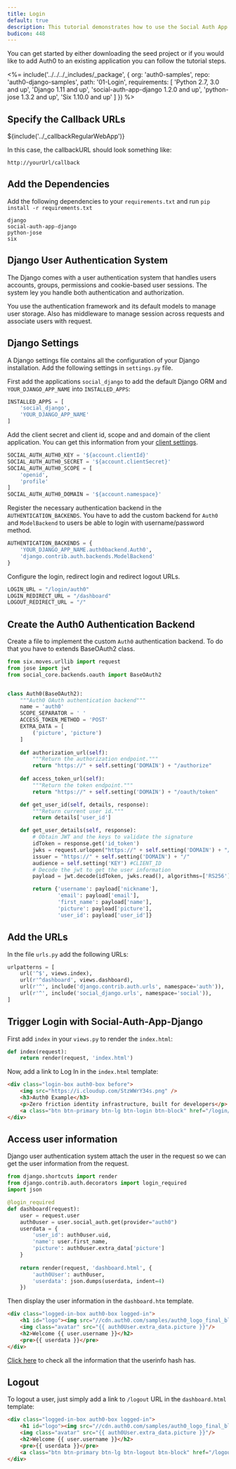 ```yaml
---
title: Login
default: true
description: This tutorial demonstrates how to use the Social Auth App Django to add authentication and authorization to your web app
budicon: 448
---
```


You can get started by either downloading the seed project or if you would like to add Auth0 to an existing application
you can follow the tutorial steps.

<%= include('../../../_includes/_package', {
  org: 'auth0-samples',
  repo: 'auth0-django-samples',
  path: '01-Login',
  requirements: [
    'Python 2.7, 3.0 and up',
    'Django 1.11 and up',
    'social-auth-app-django 1.2.0 and up',
    'python-jose 1.3.2 and up',
    'Six 1.10.0 and up'
  ]
}) %>

## Specify the Callback URLs

${include('../_callbackRegularWebApp')}

In this case, the callbackURL should look something like:

```text
http://yourUrl/callback
```

## Add the Dependencies

Add the following dependencies to your `requirements.txt` and run `pip install -r requirements.txt`

```text
django
social-auth-app-django
python-jose
six
```
## Django User Authentication System

The Django comes with a user authentication system that handles users accounts, groups, permissions and cookie-based 
user sessions. The system ley you handle both authentication and authorization.

You use the authentication framework and its default models to manage user storage.
Also has middleware to manage session across requests and associate users with request.

## Django Settings

A Django settings file contains all the configuration of your Django installation.
Add the following settings in `settings.py` file.

First add the applications `social_django` to add the default Django ORM and `YOUR_DJANGO_APP_NAME` 
into `INSTALLED_APPS`:

```python
INSTALLED_APPS = [
    'social_django',
    'YOUR_DJANGO_APP_NAME'
]
```

Add the client secret and client id, scope and and domain of the client application.
You can get this information from your [client settings](/#/applications/${account.clientId}/settings).

```python
SOCIAL_AUTH_AUTH0_KEY = '${account.clientId}'
SOCIAL_AUTH_AUTH0_SECRET = '${account.clientSecret}'
SOCIAL_AUTH_AUTH0_SCOPE = [
    'openid',
    'profile'
]
SOCIAL_AUTH_AUTH0_DOMAIN = '${account.namespace}'
```

Register the necessary authentication backend in the `AUTHENTICATION_BACKENDS`. You have to add the custom backend 
for `Auth0` and `ModelBackend` to users be able to login with username/password method.

```python
AUTHENTICATION_BACKENDS = {
    'YOUR_DJANGO_APP_NAME.auth0backend.Auth0',
    'django.contrib.auth.backends.ModelBackend'
}
```

Configure the login, redirect login and redirect logout URLs.

```python
LOGIN_URL = "/login/auth0"
LOGIN_REDIRECT_URL = "/dashboard"
LOGOUT_REDIRECT_URL = "/"
```

## Create the Auth0 Authentication Backend

Create a file to implement the custom `Auth0` authentication backend. To do that you have to extends BaseOAuth2 class.

```python
from six.moves.urllib import request
from jose import jwt
from social_core.backends.oauth import BaseOAuth2


class Auth0(BaseOAuth2):
    """Auth0 OAuth authentication backend"""
    name = 'auth0'
    SCOPE_SEPARATOR = ' '
    ACCESS_TOKEN_METHOD = 'POST'
    EXTRA_DATA = [
        ('picture', 'picture')
    ]
    
    def authorization_url(self):
        """Return the authorization endpoint."""
        return "https://" + self.setting('DOMAIN') + "/authorize"
    
    def access_token_url(self):
        """Return the token endpoint."""
        return "https://" + self.setting('DOMAIN') + "/oauth/token"

    def get_user_id(self, details, response):
        """Return current user id."""
        return details['user_id']

    def get_user_details(self, response):
        # Obtain JWT and the keys to validate the signature
        idToken = response.get('id_token')
        jwks = request.urlopen("https://" + self.setting('DOMAIN') + "/.well-known/jwks.json")
        issuer = "https://" + self.setting('DOMAIN') + "/"
        audience = self.setting('KEY') #CLIENT_ID
        # Decode the jwt to get the user information
        payload = jwt.decode(idToken, jwks.read(), algorithms=['RS256'], audience=audience, issuer=issuer)

        return {'username': payload['nickname'],
                'email': payload['email'],
                'first_name': payload['name'],
                'picture': payload['picture'],
                'user_id': payload['user_id']}
```

## Add the URLs

In the file `urls.py` add the following URLs:

```python
urlpatterns = [
    url('^$', views.index),
    url(r'^dashboard', views.dashboard),
    url(r'^', include('django.contrib.auth.urls', namespace='auth')),
    url(r'^', include('social_django.urls', namespace='social')),
]
```

## Trigger Login with Social-Auth-App-Django

First add `index` in your `views.py` to render the `index.html`:

```python
def index(request):
    return render(request, 'index.html')
```

Now, add a link to Log In in the `index.html` template:

```html
<div class="login-box auth0-box before">
    <img src="https://i.cloudup.com/StzWWrY34s.png" />
    <h3>Auth0 Example</h3>
    <p>Zero friction identity infrastructure, built for developers</p>
    <a class="btn btn-primary btn-lg btn-login btn-block" href="/login/auth0">Log In</a>
</div>
```

## Access user information

Django user authentication system attach the user in the request so we can get the user information from the request.

```python
from django.shortcuts import render
from django.contrib.auth.decorators import login_required
import json

@login_required
def dashboard(request):
    user = request.user
    auth0user = user.social_auth.get(provider="auth0")
    userdata = {
        'user_id': auth0user.uid,
        'name': user.first_name,
        'picture': auth0user.extra_data['picture']
    }
    
    return render(request, 'dashboard.html', {
        'auth0User': auth0user,
        'userdata': json.dumps(userdata, indent=4)
    })
```

Then display the user information in the `dashboard.htm` template.

```html
<div class="logged-in-box auth0-box logged-in">
    <h1 id="logo"><img src="//cdn.auth0.com/samples/auth0_logo_final_blue_RGB.png" /></h1>
    <img class="avatar" src="{{ auth0User.extra_data.picture }}"/>
    <h2>Welcome {{ user.username }}</h2>
    <pre>{{ userdata }}</pre>
</div>
```

[Click here](/user-profile) to check all the information that the userinfo hash has.

## Logout

To logout a user, just simply add a link to `/logout` URL in the `dashboard.html` template:

```html
<div class="logged-in-box auth0-box logged-in">
    <h1 id="logo"><img src="//cdn.auth0.com/samples/auth0_logo_final_blue_RGB.png" /></h1>
    <img class="avatar" src="{{ auth0User.extra_data.picture }}"/>
    <h2>Welcome {{ user.username }}</h2>
    <pre>{{ userdata }}</pre>
    <a class="btn btn-primary btn-lg btn-logout btn-block" href="/logout">Logout</a>
</div>
```
